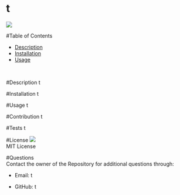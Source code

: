  
  <h1> t </h1>
  <img src = "https://img.shields.io/badge/license-MIT License-brightgreen"><br />

  #Table of Contents
  * [Description](#Description)
  * [Installation](#Installation)
  * [Usage](#Usage)
  <br />

  <a name="Description"> #Description </a>
  t
  <br />

  <a name="Installation">#Installation</a>
  t
  <br />

  <a name="Usage">#Usage</a>
  t
  <br />

  #Contribution
  t
  <br />
  
  #Tests
  t
  <br />

  #License
  <img src = "https://img.shields.io/badge/license-MIT License-brightgreen"><br />
  MIT License
  <br />

  #Questions <br />
Contact the owner of the Repository for additional questions through:

* Email: t

* GitHub: t